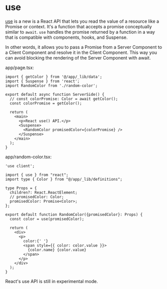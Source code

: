 # use

[use](https://react.dev/reference/react/use) is a new is a React API that lets you read the value of a resource like a Promise or context. It's a function that accepts a promise conceptually similar to `await`. `use` handles the promise returned by a function in a way that is compatible with components, hooks, and Suspense.

In other words, it allows you to pass a Promise from a Server Component to a Client Component and resolve it in the Client Component. This way you can avoid blocking the rendering of the Server Component with await.

app/page.tsx:

```tsx
import { getColor } from '@/app/_lib/data';
import { Suspense } from 'react';
import RandomColor from './random-color';

export default async function ServerSide() {
  // const colorPromise: Color = await getColor();
  const colorPromise = getColor();

  return (
    <main>
      <p>React use() API.</p>
      <Suspense>
        <RandomColor promisedColor={colorPromise} />
      </Suspense>
    </main>
  );
}
```

app/random-color.tsx:

```tsx
'use client';

import { use } from "react";
import type { Color } from "@/app/_lib/definitions";

type Props = {
  children?: React.ReactElement;
  // promisedColor: Color;
  promisedColor: Promise<Color>;
};

export default function RandomColor({promisedColor}: Props) {
  const color = use(promisedColor);

  return (
    <div>
      <p>
        color:{' '}
        <span style={{ color: color.value }}>
          {color.name} {color.value}
        </span>
      </p>
    </div>
  );
}
```

React's use API is still in experimental mode.